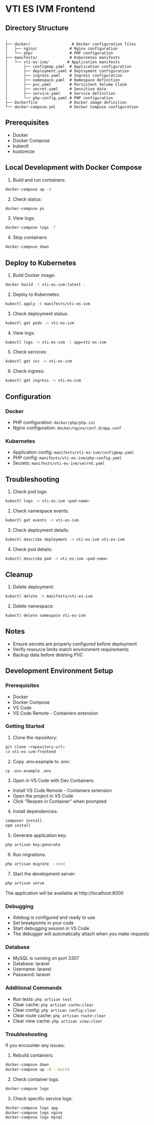 # VTI ES IVM Frontend

## Directory Structure

```
.
├── docker/                  # Docker configuration files
│   ├── nginx/              # Nginx configuration
│   └── php/                # PHP configuration
├── manifests/              # Kubernetes manifests
│   └── vti-es-ivm/        # Application manifests
│       ├── configmap.yaml  # Application configuration
│       ├── deployment.yaml # Deployment configuration
│       ├── ingress.yaml    # Ingress configuration
│       ├── namespace.yaml  # Namespace definition
│       ├── pvc.yaml        # Persistent Volume Claim
│       ├── secret.yaml     # Sensitive data
│       ├── service.yaml    # Service definition
│       └── php-config.yaml # PHP configuration
├── Dockerfile              # Docker image definition
└── docker-compose.yml      # Docker Compose configuration
```

## Prerequisites

- Docker
- Docker Compose
- kubectl
- kustomize

## Local Development with Docker Compose

1. Build and run containers:
```bash
docker-compose up -d
```

2. Check status:
```bash
docker-compose ps
```

3. View logs:
```bash
docker-compose logs -f
```

4. Stop containers:
```bash
docker-compose down
```

## Deploy to Kubernetes

1. Build Docker image:
```bash
docker build -t vti-es-ivm:latest .
```

2. Deploy to Kubernetes:
```bash
kubectl apply -k manifests/vti-es-ivm
```

3. Check deployment status:
```bash
kubectl get pods -n vti-es-ivm
```

4. View logs:
```bash
kubectl logs -n vti-es-ivm -l app=vti-es-ivm
```

5. Check services:
```bash
kubectl get svc -n vti-es-ivm
```

6. Check ingress:
```bash
kubectl get ingress -n vti-es-ivm
```

## Configuration

### Docker
- PHP configuration: `docker/php/php.ini`
- Nginx configuration: `docker/nginx/conf.d/app.conf`

### Kubernetes
- Application config: `manifests/vti-es-ivm/configmap.yaml`
- PHP config: `manifests/vti-es-ivm/php-config.yaml`
- Secrets: `manifests/vti-es-ivm/secret.yaml`

## Troubleshooting

1. Check pod logs:
```bash
kubectl logs -n vti-es-ivm <pod-name>
```

2. Check namespace events:
```bash
kubectl get events -n vti-es-ivm
```

3. Check deployment details:
```bash
kubectl describe deployment -n vti-es-ivm vti-es-ivm
```

4. Check pod details:
```bash
kubectl describe pod -n vti-es-ivm <pod-name>
```

## Cleanup

1. Delete deployment:
```bash
kubectl delete -k manifests/vti-es-ivm
```

2. Delete namespace:
```bash
kubectl delete namespace vti-es-ivm
```

## Notes

- Ensure secrets are properly configured before deployment
- Verify resource limits match environment requirements
- Backup data before deleting PVC

## Development Environment Setup

### Prerequisites

- Docker
- Docker Compose
- VS Code
- VS Code Remote - Containers extension

### Getting Started

1. Clone the repository:
```bash
git clone <repository-url>
cd vti-es-ivm-frontend
```

2. Copy .env.example to .env:
```bash
cp .env.example .env
```

3. Open in VS Code with Dev Containers:
- Install VS Code Remote - Containers extension
- Open the project in VS Code
- Click "Reopen in Container" when prompted

4. Install dependencies:
```bash
composer install
npm install
```

5. Generate application key:
```bash
php artisan key:generate
```

6. Run migrations:
```bash
php artisan migrate --seed
```

7. Start the development server:
```bash
php artisan serve
```

The application will be available at http://localhost:8000

### Debugging

- Xdebug is configured and ready to use
- Set breakpoints in your code
- Start debugging session in VS Code
- The debugger will automatically attach when you make requests

### Database

- MySQL is running on port 3307
- Database: laravel
- Username: laravel
- Password: laravel

### Additional Commands

- Run tests: `php artisan test`
- Clear cache: `php artisan cache:clear`
- Clear config: `php artisan config:clear`
- Clear route cache: `php artisan route:clear`
- Clear view cache: `php artisan view:clear`

### Troubleshooting

If you encounter any issues:

1. Rebuild containers:
```bash
docker-compose down
docker-compose up -d --build
```

2. Check container logs:
```bash
docker-compose logs
```

3. Check specific service logs:
```bash
docker-compose logs app
docker-compose logs nginx
docker-compose logs mysql
```
